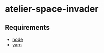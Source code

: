 atelier-space-invader
=====================

Requirements
------------

 * [node](https://nodejs.org/en/download/package-manager/)
 * [yarn](https://yarnpkg.com/en/docs/install)
